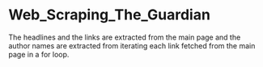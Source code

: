 # Web_Scraping_The_Guardian

The headlines and the links are extracted from the main page and the author names are extracted from iterating each link fetched from the main page in a for loop.
